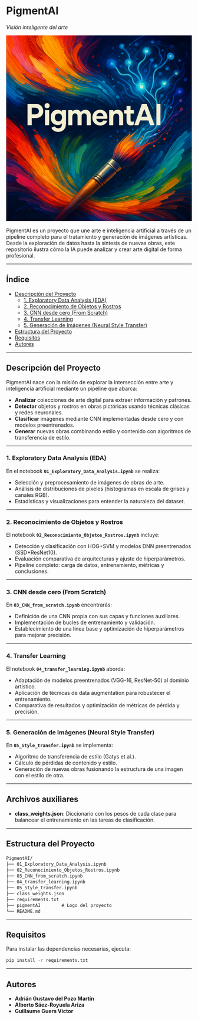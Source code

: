 # PigmentAI
*Visión inteligente del arte*

![Portada de PigmentAI](./pigmentAI)

PigmentAI es un proyecto que une arte e inteligencia artificial a través de un pipeline completo para el tratamiento y generación de imágenes artísticas. Desde la exploración de datos hasta la síntesis de nuevas obras, este repositorio ilustra cómo la IA puede analizar y crear arte digital de forma profesional.

---

## Índice

- [Descripción del Proyecto](#descripción-del-proyecto)
  - [1. Exploratory Data Analysis (EDA)](#1-exploratory-data-analysis-eda)
  - [2. Reconocimiento de Objetos y Rostros](#2-reconocimiento-de-objetos-y-rostros)
  - [3. CNN desde cero (From Scratch)](#3-cnn-desde-cero-from-scratch)
  - [4. Transfer Learning](#4-transfer-learning)
  - [5. Generación de Imágenes (Neural Style Transfer)](#5-generación-de-imágenes-neural-style-transfer)
- [Estructura del Proyecto](#estructura-del-proyecto)
- [Requisitos](#requisitos)
- [Autores](#autores)

---

## Descripción del Proyecto

PigmentAI nace con la misión de explorar la intersección entre arte y inteligencia artificial mediante un pipeline que abarca:
- **Analizar** colecciones de arte digital para extraer información y patrones.
- **Detectar** objetos y rostros en obras pictóricas usando técnicas clásicas y redes neuronales.
- **Clasificar** imágenes mediante CNN implementadas desde cero y con modelos preentrenados.
- **Generar** nuevas obras combinando estilo y contenido con algoritmos de transferencia de estilo.

---

### 1. Exploratory Data Analysis (EDA)

En el notebook **`01_Exploratory_Data_Analysis.ipynb`** se realiza:
- Selección y preprocesamiento de imágenes de obras de arte.
- Análisis de distribuciones de píxeles (histogramas en escala de grises y canales RGB).
- Estadísticas y visualizaciones para entender la naturaleza del dataset.

---

### 2. Reconocimiento de Objetos y Rostros

El notebook **`02_Reconocimiento_Objetos_Rostros.ipynb`** incluye:
- Detección y clasificación con HOG+SVM y modelos DNN preentrenados (SSD+ResNet10).
- Evaluación comparativa de arquitecturas y ajuste de hiperparámetros.
- Pipeline completo: carga de datos, entrenamiento, métricas y conclusiones.

---

### 3. CNN desde cero (From Scratch)

En **`03_CNN_from_scratch.ipynb`** encontrarás:
- Definición de una CNN propia con sus capas y funciones auxiliares.
- Implementación de bucles de entrenamiento y validación.
- Establecimiento de una línea base y optimización de hiperparámetros para mejorar precisión.

---

### 4. Transfer Learning

El notebook **`04_transfer_learning.ipynb`** aborda:
- Adaptación de modelos preentrenados (VGG-16, ResNet-50) al dominio artístico.
- Aplicación de técnicas de data augmentation para robustecer el entrenamiento.
- Comparativa de resultados y optimización de métricas de pérdida y precisión.

---

### 5. Generación de Imágenes (Neural Style Transfer)

En **`05_Style_transfer.ipynb`** se implementa:
- Algoritmo de transferencia de estilo (Gatys et al.).
- Cálculo de pérdidas de contenido y estilo.
- Generación de nuevas obras fusionando la estructura de una imagen con el estilo de otra.

---

## Archivos auxiliares

- **class_weights.json**: Diccionario con los pesos de cada clase para balancear el entrenamiento en las tareas de clasificación.

---

## Estructura del Proyecto

```plaintext
PigmentAI/
├── 01_Exploratory_Data_Analysis.ipynb
├── 02_Reconocimiento_Objetos_Rostros.ipynb
├── 03_CNN_from_scratch.ipynb
├── 04_transfer_learning.ipynb
├── 05_Style_transfer.ipynb
├── class_weights.json
├── requirements.txt
├── pigmentAI        # Logo del proyecto
└── README.md
```

---

## Requisitos

Para instalar las dependencias necesarias, ejecuta:

```bash
pip install -r requirements.txt
```

---

## Autores

- **Adrián Gustavo del Pozo Martín**  
- **Alberto Sáez-Royuela Ariza**  
- **Guillaume Guers Victor**
